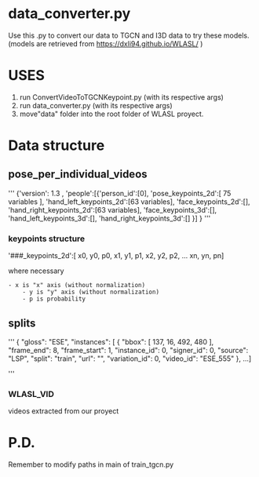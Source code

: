 # data_converter.py

Use this .py to convert our data to TGCN and I3D data to try these models. (models are retrieved from https://dxli94.github.io/WLASL/ )


# USES

1. run ConvertVideoToTGCNKeypoint.py (with its respective args)
2. run data_converter.py (with its respective args)
3. move"data" folder into the root folder of WLASL proyect.

# Data structure

## pose_per_individual_videos

'''
{'version': 1.3 ,
                       'people':[{'person_id':[0],
                                  'pose_keypoints_2d':[ 75 variables ],
                                  'hand_left_keypoints_2d':[63 variables],
                                  'face_keypoints_2d':[],
                                  'hand_right_keypoints_2d':[63 variables],
                                  'face_keypoints_3d':[],
                                  'hand_left_keypoints_3d':[],
                                  'hand_right_keypoints_3d':[]
                                }]
                       }
'''

### keypoints structure

'###_keypoints_2d':[ x0, y0, p0, x1, y1, p1, x2, y2, p2, ... xn, yn, pn]

where necessary
  
	- x is "x" axis (without normalization)
      	- y is "y" axis (without normalization)
      	- p is probability 

## splits

'''
{
        "gloss": "ESE",
        "instances": [
            {
                "bbox": [
                    137,
                    16,
                    492,
                    480
                ],
                "frame_end": 8,
                "frame_start": 1,
                "instance_id": 0,
                "signer_id": 0,
                "source": "LSP",
                "split": "train",
                "url": "",
                "variation_id": 0,
                "video_id": "ESE_555"
            },
           ...]
            
'''

### WLASL_VID

videos extracted from our proyect

# P.D.

Remember to modify paths in main of train_tgcn.py  

